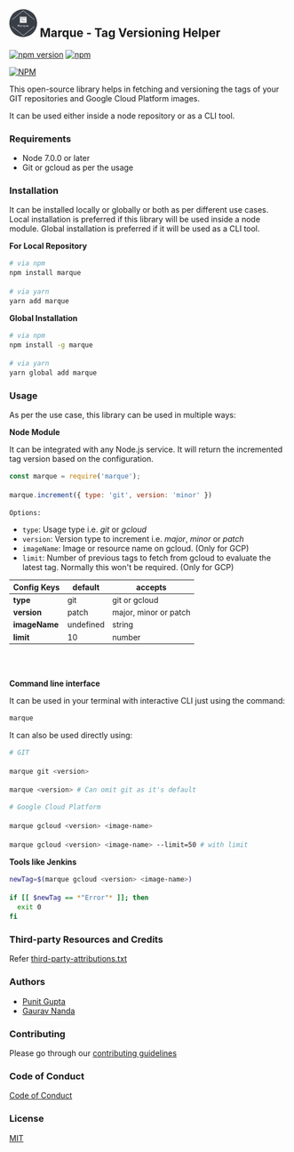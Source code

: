 ## <img src="https://raw.githubusercontent.com/wingify/marque/master/marque.png" alt="Marque" style="border-radius: 50%;" width="50" height="50"/> Marque - Tag Versioning Helper

[![npm version](https://badge.fury.io/js/marque.svg)](https://www.npmjs.com/package/marque) [![npm](https://img.shields.io/npm/dt/marque.svg)](https://www.npmjs.com/package/marque)

[![NPM](https://nodei.co/npm/marque.png?downloads=true)](https://nodei.co/npm/marque/)

This open-source library helps in fetching and versioning the tags of your GIT repositories and Google Cloud Platform images. 

It can be used either inside a node repository or as a CLI tool.

### Requirements

- Node 7.0.0 or later
- Git or gcloud as per the usage

### Installation

It can be installed locally or globally or both as per different use cases. Local installation is preferred if this library will be used inside a node module. Global installation is preferred if it will be used as a CLI tool.

**For Local Repository**

```bash
# via npm
npm install marque

# via yarn
yarn add marque
```

**Global Installation**

```bash
# via npm
npm install -g marque

# via yarn
yarn global add marque
```

### Usage

As per the use case, this library can be used in multiple ways:

**Node Module**

It can be integrated with any Node.js service. It will return the incremented tag version based on the configuration.

```js
const marque = require('marque');

marque.increment({ type: 'git', version: 'minor' })
```

`Options:`

- `type`: Usage type i.e. _git_ or _gcloud_
- `version`: Version type to increment i.e. _major_, _minor_ or _patch_
- `imageName`: Image or resource name on gcloud. (Only for GCP)
- `limit`: Number of previous tags to fetch from gcloud to evaluate the latest tag. Normally this won't be required. (Only for GCP)

| Config Keys         | default        | accepts                      |
| ------------------- | -------------- | ---------------------------- |
| **type**            | git            | git or gcloud                |
| **version**         | patch          | major, minor or patch        |
| **imageName**       | undefined      | string                       |
| **limit**           | 10             | number                       |

<br></br>

**Command line interface**

It can be used in your terminal with interactive CLI just using the command:

```bash
marque
```


It can also be used directly using:

```bash
# GIT

marque git <version>

marque <version> # Can omit git as it's default
```

```bash
# Google Cloud Platform

marque gcloud <version> <image-name>

marque gcloud <version> <image-name> --limit=50 # with limit
```

**Tools like Jenkins**

```bash
newTag=$(marque gcloud <version> <image-name>)

if [[ $newTag == *"Error"* ]]; then
  exit 0
fi
```

### Third-party Resources and Credits

Refer [third-party-attributions.txt](https://github.com/wingify/marque/blob/master/third-party-attributions.txt)

### Authors

* [Punit Gupta](https://github.com/pntgupta)
* [Gaurav Nanda](https://github.com/gauravmuk)

### Contributing

Please go through our [contributing guidelines](https://github.com/wingify/marque/blob/master/CONTRIBUTING.md)

### Code of Conduct

[Code of Conduct](https://github.com/wingify/marque/blob/master/CODE_OF_CONDUCT.md)

### License

[MIT](https://github.com/wingify/marque/blob/master/LICENSE)
